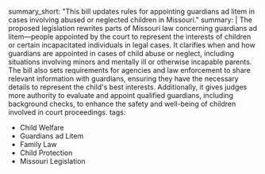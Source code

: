 summary_short: "This bill updates rules for appointing guardians ad litem in cases involving abused or neglected children in Missouri."
summary: |
  The proposed legislation rewrites parts of Missouri law concerning guardians ad litem—people appointed by the court to represent the interests of children or certain incapacitated individuals in legal cases. It clarifies when and how guardians are appointed in cases of child abuse or neglect, including situations involving minors and mentally ill or otherwise incapable parents. The bill also sets requirements for agencies and law enforcement to share relevant information with guardians, ensuring they have the necessary details to represent the child's best interests. Additionally, it gives judges more authority to evaluate and appoint qualified guardians, including background checks, to enhance the safety and well-being of children involved in court proceedings.
tags:
  - Child Welfare
  - Guardians ad Litem
  - Family Law
  - Child Protection
  - Missouri Legislation
